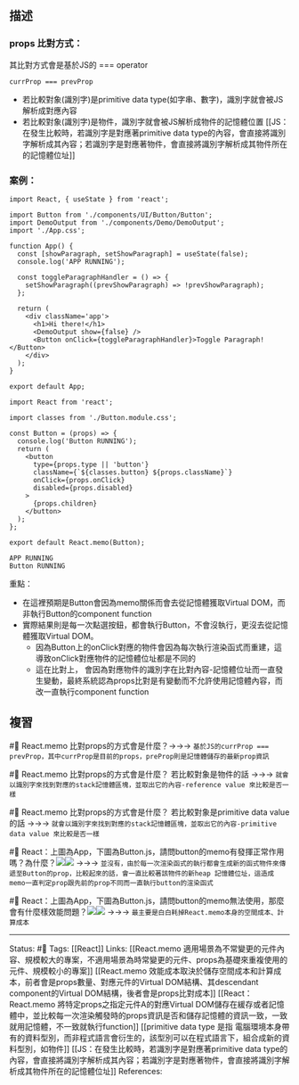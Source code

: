 

## 描述

### props 比對方式：
其比對方式會是基於JS的 === operator
```
currProp === prevProp
```

- 若比較對象(識別字)是primitive data type(如字串、數字)，識別字就會被JS解析成對應內容
- 若比較對象(識別字)是物件，識別字就會被JS解析成物件的記憶體位置
[[JS：在發生比較時，若識別字是對應著primitive data type的內容，會直接將識別字解析成其內容；若識別字是對應著物件，會直接將識別字解析成其物件所在的記憶體位址]]


### 案例：


```
import React, { useState } from 'react';

import Button from './components/UI/Button/Button';
import DemoOutput from './components/Demo/DemoOutput';
import './App.css';

function App() {
  const [showParagraph, setShowParagraph] = useState(false);
  console.log('APP RUNNING');

  const toggleParagraphHandler = () => {
    setShowParagraph((prevShowParagraph) => !prevShowParagraph);
  };

  return (
    <div className='app'>
      <h1>Hi there!</h1>
      <DemoOutput show={false} />
      <Button onClick={toggleParagraphHandler}>Toggle Paragraph!</Button>
    </div>
  );
}

export default App;
```


```
import React from 'react';

import classes from './Button.module.css';

const Button = (props) => {
  console.log('Button RUNNING');
  return (
    <button
      type={props.type || 'button'}
      className={`${classes.button} ${props.className}`}
      onClick={props.onClick}
      disabled={props.disabled}
    >
      {props.children}
    </button>
  );
};

export default React.memo(Button);
```


```
APP RUNNING
Button RUNNING
```

重點：
- 在這裡預期是Button會因為memo關係而會去從記憶體獲取Virtual DOM，而非執行Button的component function
- 實際結果則是每一次點選按鈕，都會執行Button，不會沒執行，更沒去從記憶體獲取Virtual DOM。
	- 因為Button上的onClick對應的物件會因為每次執行渲染函式而重建，這導致onClick對應物件的記憶體位址都是不同的
	- 這在比對上， 會因為對應物件的識別字在比對內容-記憶體位址而一直發生變動，最終系統認為props比對是有變動而不允許使用記憶體內容，而改一直執行component function


## 複習

#🧠 React.memo 比對props的方式會是什麼？->->-> `基於JS的currProp === prevProp，其中currProp是目前的props，preProp則是記憶體儲存的最新prop資訊`
<!--SR:!2023-01-21,69,250-->

#🧠 React.memo 比對props的方式會是什麼？ 若比較對象是物件的話 ->->-> `就會以識別字來找到對應的stack記憶體區塊，並取出它的內容-reference value 來比較是否一樣`
<!--SR:!2023-01-29,74,250-->

#🧠 React.memo 比對props的方式會是什麼？ 若比較對象是primitive data value的話 ->->-> `就會以識別字來找到對應的stack記憶體區塊，並取出它的內容-primitive data value 來比較是否一樣`
<!--SR:!2023-01-26,72,250-->


#🧠 React：上圖為App，下圖為Button.js，請問button的memo有發揮正常作用嗎？為什麼？![](https://res.cloudinary.com/dqfxgtyoi/image/upload/v1664983692/blog/react/memo/react-memo-prop-function-app_q4tddw.png)![](https://res.cloudinary.com/dqfxgtyoi/image/upload/v1664982245/blog/react/memo/react-memo-prop-function-button_ufrc9q.png) ->->-> `並沒有，由於每一次渲染函式的執行都會生成新的函式物件來傳遞至Button的prop，比較起來的話，會一直比較著該物件的新heap 記憶體位址，這造成memo一直判定prop跟先前的prop不同而一直執行button的渲染函式`
<!--SR:!2022-12-12,42,250-->


#🧠 React：上圖為App，下圖為Button.js，請問button的memo無法使用，那麼會有什麼樣效能問題？![](https://res.cloudinary.com/dqfxgtyoi/image/upload/v1664983692/blog/react/memo/react-memo-prop-function-app_q4tddw.png)![](https://res.cloudinary.com/dqfxgtyoi/image/upload/v1664982245/blog/react/memo/react-memo-prop-function-button_ufrc9q.png)  ->->-> `最主要是白白耗掉React.memo本身的空間成本、計算成本`
<!--SR:!2022-12-14,43,250-->

---
Status: #🌱 
Tags:
[[React]]
Links:
[[React.memo 適用場景為不常變更的元件內容、規模較大的專案，不適用場景為時常變更的元件、props為基礎來重複使用的元件、規模較小的專案]]
[[React.memo 效能成本取決於儲存空間成本和計算成本，前者會是props數量、對應元件的Virtual DOM結構、其descendant component的Virtual DOM結構，後者會是props比對成本]]
[[React：React.memo 將特定props之指定元件A的對應Virtual DOM儲存在緩存或者記憶體中，並比較每一次渲染觸發時的props資訊是否和儲存記憶體的資訊一致，一致就用記憶體，不一致就執行function]]
[[primitive data type 是指 電腦環境本身帶有的資料型別，而非程式語言會衍生的，該型別可以在程式語言下，組合成新的資料型別，如物件]]
[[JS：在發生比較時，若識別字是對應著primitive data type的內容，會直接將識別字解析成其內容；若識別字是對應著物件，會直接將識別字解析成其物件所在的記憶體位址]]
References: